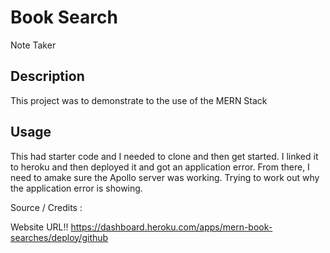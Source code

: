 # Book Search

Note Taker

## Description

This project was to demonstrate to the use of the MERN Stack

## Usage

This had starter code and I needed to clone and then get started. I linked it to heroku and then deployed it and got an application error. From there, I need to amake sure the Apollo server was working. Trying to work out why the application error is showing.

Source / Credits :

Website URL!!
https://dashboard.heroku.com/apps/mern-book-searches/deploy/github
